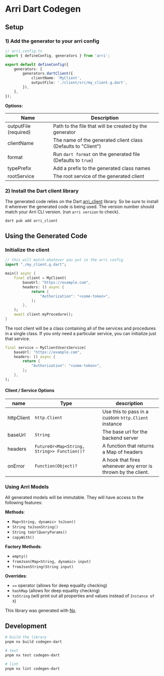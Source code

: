 # Arri Dart Codegen

## Setup

### 1) Add the generator to your arri config

```ts
// arri.config.ts
import { defineConfig, generators } from 'arri';

export default defineConfig({
    generators: [
        generators.dartClient({
            clientName: 'MyClient',
            outputFile: './client/src/my_client.g.dart',
        }),
    ],
});
```

**Options:**

| Name                  | Description                                                   |
| --------------------- | ------------------------------------------------------------- |
| outputFile (required) | Path to the file that will be created by the generator        |
| clientName            | The name of the generated client class (Defaults to "Client") |
| format                | Run `dart format` on the generated file (Defaults to `true`)  |
| typePrefix            | Add a prefix to the generated class names                     |
| rootService           | The root service of the generated client                      |

### 2) Install the Dart client library

The generated code relies on the Dart [arri_client](/languages/dart/dart-client/README.md) library. So be sure to install it wherever the generated code is being used. The version number should match your Arri CLI version. (run `arri version` to check).

```bash
dart pub add arri_client
```

## Using the Generated Code

### Initialize the client

```dart
// this will match whatever you put in the arri config
import "./my_client.g.dart";

main() async {
    final client = MyClient(
        baseUrl: "https://example.com",
        headers: () async {
            return {
                "Authorization": "<some-token>",
            };
        },
    );
    await client.myProcedure();
}
```

The root client will be a class containing all of the services and procedures in a single class. If you only need a particular service, you can initialize just that service.

```dart
final service = MyClientUsersService(
    baseUrl: "https://example.com",
    headers: () async {
        return {
            "Authorization": "<some-token>",
        };
    },
);
```

#### Client / Service Options

| name       | Type                                        | description                                                   |
| ---------- | ------------------------------------------- | ------------------------------------------------------------- |
| httpClient | `http.Client`                               | Use this to pass in a custom `http.Client` instance           |
| baseUrl    | `String`                                    | The base url for the backend server                           |
| headers    | `FutureOr<Map<String, String>> Function()?` | A function that returns a Map of headers                      |
| onError    | `Function(Object)?`                         | A hook that fires whenever any error is thrown by the client. |

### Using Arri Models

All generated models will be immutable. They will have access to the following features:

**Methods**:

- `Map<String, dynamic> toJson()`
- `String toJsonString()`
- `String toUrlQueryParams()`
- `copyWith()`

**Factory Methods**:

- `empty()`
- `fromJson(Map<String, dynamic> input)`
- `fromJsonString(String input)`

**Overrides**:

- `==` operator (allows for deep equality checking)
- `hashMap` (allows for deep equality checking)
- `toString` (will print out all properties and values instead of `Instance of X`)

This library was generated with [Nx](https://nx.dev).

## Development

```bash
# build the library
pnpm nx build codegen-dart

# test
pnpm nx test codegen-dart

# lint
pnpm nx lint codegen-dart
```
